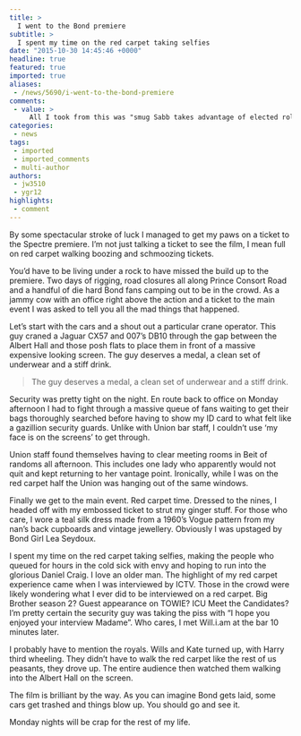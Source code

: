 ```yaml
---
title: >
  I went to the Bond premiere
subtitle: >
  I spent my time on the red carpet taking selfies
date: "2015-10-30 14:45:46 +0000"
headline: true
featured: true
imported: true
aliases:
 - /news/5690/i-went-to-the-bond-premiere
comments:
 - value: >
     All I took from this was "smug Sabb takes advantage of elected role, then writes about how smug she is."
categories:
 - news
tags:
 - imported
 - imported_comments
 - multi-author
authors:
 - jw3510
 - ygr12
highlights:
 - comment
---
```


By some spectacular stroke of luck I managed to get my paws on a ticket to the Spectre premiere. I’m not just talking a ticket to see the film, I mean full on red carpet walking boozing and schmoozing tickets.

You’d have to be living under a rock to have missed the build up to the premiere. Two days of rigging, road closures all along Prince Consort Road and a handful of die hard Bond fans camping out to be in the crowd. As a jammy cow with an office right above the action and a ticket to the main event I was asked to tell you all the mad things that happened.

Let’s start with the cars and a shout out a particular crane operator. This guy craned a Jaguar CX57 and 007’s DB10 through the gap between the Albert Hall and those posh flats to place them in front of a massive expensive looking screen. The guy deserves a medal, a clean set of underwear and a stiff drink.

> The guy deserves a medal, a clean set of underwear and a stiff drink.

Security was pretty tight on the night. En route back to office on Monday afternoon I had to fight through a massive queue of fans waiting to get their bags thoroughly searched before having to show my ID card to what felt like a gazillion security guards. Unlike with Union bar staff, I couldn’t use ‘my face is on the screens’ to get through.

Union staff found themselves having to clear meeting rooms in Beit of randoms all afternoon. This includes one lady who apparently would not quit and kept returning to her vantage point. Ironically, while I was on the red carpet half the Union was hanging out of the same windows.

Finally we get to the main event. Red carpet time. Dressed to the nines, I headed off with my embossed ticket to strut my ginger stuff. For those who care, I wore a teal silk dress made from a 1960’s Vogue pattern from my nan’s back cupboards and vintage jewellery. Obviously I was upstaged by Bond Girl Lea Seydoux.

I spent my time on the red carpet taking selfies, making the people who queued for hours in the cold sick with envy and hoping to run into the glorious Daniel Craig. I love an older man. The highlight of my red carpet experience came when I was interviewed by ICTV. Those in the crowd were likely wondering what I ever did to be interviewed on a red carpet. Big Brother season 2? Guest appearance on TOWIE? ICU Meet the Candidates? I’m pretty certain the security guy was taking the piss with “I hope you enjoyed your interview Madame”. Who cares, I met Will.i.am at the bar 10 minutes later.

I probably have to mention the royals. Wills and Kate turned up, with Harry third wheeling. They didn’t have to walk the red carpet like the rest of us peasants, they drove up. The entire audience then watched them walking into the Albert Hall on the screen.

The film is brilliant by the way. As you can imagine Bond gets laid, some cars get trashed and things blow up. You should go and see it.

Monday nights will be crap for the rest of my life.
